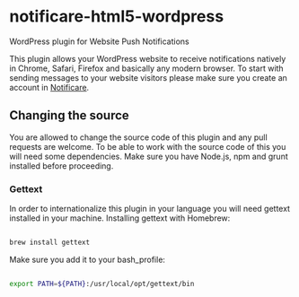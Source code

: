 # notificare-html5-wordpress

WordPress plugin for Website Push Notifications

This plugin allows your WordPress website to receive notifications natively in Chrome, Safari, Firefox and basically any modern browser.
To start with sending messages to your website visitors please make sure you create an account in [Notificare](https://notifica.re).

## Changing the source

You are allowed to change the source code of this plugin and any pull requests are welcome.
To be able to work with the source code of this you will need some dependencies. Make sure you have Node.js, npm and grunt installed before proceeding.

### Gettext

In order to internationalize this plugin in your language you will need gettext installed in your machine.
Installing gettext with Homebrew:

```bash

brew install gettext

```

Make sure you add it to your bash_profile:

```bash

export PATH=${PATH}:/usr/local/opt/gettext/bin

```